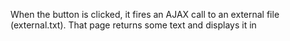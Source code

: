 When the button is clicked, it fires an AJAX call to an external file (external.txt). That page returns some text and displays it in <div id="result">
